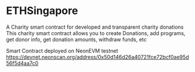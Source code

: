 # ETHSingapore

A Charity smart contract for developed and transparent charity donations
This charity smart contract allows you to create Donations, add programs, get donor info, get donation amounts, withdraw funds, etc

Smart Contract deployed on NeonEVM testnet 
https://devnet.neonscan.org/address/0x50d146d26a40721fce72bcf0ae95d56f5d4aa7c0
